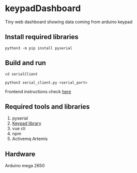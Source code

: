 # keypadDashboard
Tiny web dashboard showing data coming from arduino keypad


## Install required libraries

```
python3 -m pip install pyserial
```

## Build and run
```
cd serialClient

python3 serial_client.py <serial_port>
```

Frontend instructions check [here](dashboard/README.md)

## Required tools and libraries

1. pyserial
2. [Keypad library](https://playground.arduino.cc/Code/Keypad/#Download)
4. vue cli
5. npm
6. Activemq Artemis

## Hardware

Arduino mega 2650
